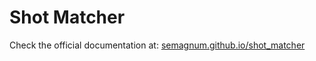 # Shot Matcher

Check the official documentation at: [semagnum.github.io/shot_matcher](https://semagnum.github.io/shot_matcher)
